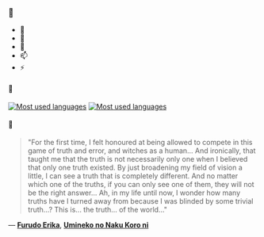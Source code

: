 ### 👋

- 🔭
- 🌱
- 💬
- 📫
- ⚡

#### 🧏

[![Most used languages](https://github-readme-stats-aynah.vercel.app/api/top-langs/?username=aynh&theme=solarized-dark&langs_count=6&layout=compact&hide_title=true)](https://github.com/anuraghazra/github-readme-stats#gh-dark-mode-only)
[![Most used languages](https://github-readme-stats-aynah.vercel.app/api/top-langs/?username=aynh&theme=solarized-light&langs_count=6&layout=compact&hide_title=true)](https://github.com/anuraghazra/github-readme-stats#gh-light-mode-only)

#### 💬

> "For the first time, I felt honoured at being allowed to compete in this game of truth and error, and witches as a human... And ironically, that taught me that the truth is not necessarily only one when I believed that only one truth existed. By just broadening my field of vision a little, I can see a truth that is completely different. And no matter which one of the truths, if you can only see one of them, they will not be the right answer... Ah, in my life until now, I wonder how many truths have I turned away from because I was blinded by some trivial truth...? This is... the truth... of the world..."

&mdash; [**Furudo Erika**](https://myanimelist.net/character.php?q=Furudo%20Erika&cat=character), [**Umineko no Naku Koro ni**](https://myanimelist.net/search/all?q=Umineko%20no%20Naku%20Koro%20ni&cat=all)
